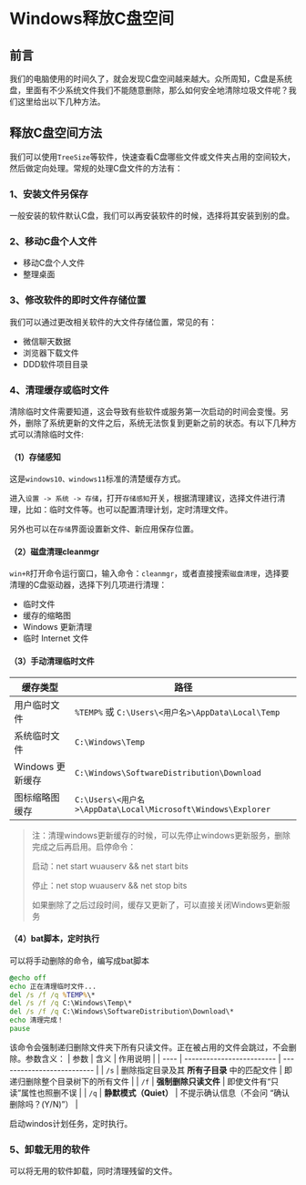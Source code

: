 # Windows释放C盘空间

## 前言
我们的电脑使用的时间久了，就会发现C盘空间越来越大。众所周知，C盘是系统盘，里面有不少系统文件我们不能随意删除，那么如何安全地清除垃圾文件呢？我们这里给出以下几种方法。

## 释放C盘空间方法
我们可以使用`TreeSize`等软件，快速查看C盘哪些文件或文件夹占用的空间较大，然后做定向处理。常规的处理C盘文件的方法有：

### 1、安装文件另保存
一般安装的软件默认C盘，我们可以再安装软件的时候，选择将其安装到别的盘。

### 2、移动C盘个人文件
- 移动C盘个人文件
- 整理桌面

### 3、修改软件的即时文件存储位置
我们可以通过更改相关软件的大文件存储位置，常见的有：
- 微信聊天数据
- 浏览器下载文件
- DDD软件项目目录

### 4、清理缓存或临时文件
清除临时文件需要知道，这会导致有些软件或服务第一次启动的时间会变慢。另外，删除了系统更新的文件之后，系统无法恢复到更新之前的状态。有以下几种方式可以清除临时文件:
#### （1）存储感知
这是`windows10、windows11`标准的清楚缓存方式。

进入`设置 -> 系统 -> 存储`，打开`存储感知`开关，根据清理建议，选择文件进行清理，比如：临时文件等。也可以配置清理计划，定时清理文件。

另外也可以在`存储`界面设置新文件、新应用保存位置。

#### （2）磁盘清理cleanmgr
`win+R`打开命令运行窗口，输入命令：`cleanmgr`，或者直接搜索`磁盘清理`，选择要清理的C盘驱动器，选择下列几项进行清理：
- 临时文件
- 缓存的缩略图
- Windows 更新清理
- 临时 Internet 文件

#### （3）手动清理临时文件
| 缓存类型         | 路径                                                        |
| ------------ | --------------------------------------------------------- |
| 用户临时文件       | `%TEMP%` 或 `C:\Users\<用户名>\AppData\Local\Temp`            |
| 系统临时文件       | `C:\Windows\Temp`                                         |
| Windows 更新缓存 | `C:\Windows\SoftwareDistribution\Download`                |
| 图标缩略图缓存      | `C:\Users\<用户名>\AppData\Local\Microsoft\Windows\Explorer` |

> 注：清理windows更新缓存的时候，可以先停止windows更新服务，删除完成之后再启用。启停命令：
> 
> 启动：net start wuauserv && net start bits
> 
> 停止：net stop wuauserv && net stop bits
>
> 如果删除了之后过段时间，缓存又更新了，可以直接关闭Windows更新服务


#### （4）bat脚本，定时执行
可以将手动删除的命令，编写成bat脚本
```bat
@echo off
echo 正在清理临时文件...
del /s /f /q %TEMP%\*
del /s /f /q C:\Windows\Temp\*
del /s /f /q C:\Windows\SoftwareDistribution\Download\*
echo 清理完成！
pause
```

该命令会强制递归删除文件夹下所有只读文件。正在被占用的文件会跳过，不会删除。参数含义：
| 参数   | 含义                        | 作用说明                       |
| ---- | ------------------------- | -------------------------- |
| `/s` | 删除指定目录及其 **所有子目录** 中的匹配文件 | 即递归删除整个目录树下的所有文件           |
| `/f` | **强制删除只读文件**              | 即使文件有“只读”属性也照删不误           |
| `/q` | **静默模式（Quiet）**           | 不提示确认信息（不会问 “确认删除吗？(Y/N)”） |

启动windos计划任务，定时执行。

### 5、卸载无用的软件
可以将无用的软件卸载，同时清理残留的文件。

  
